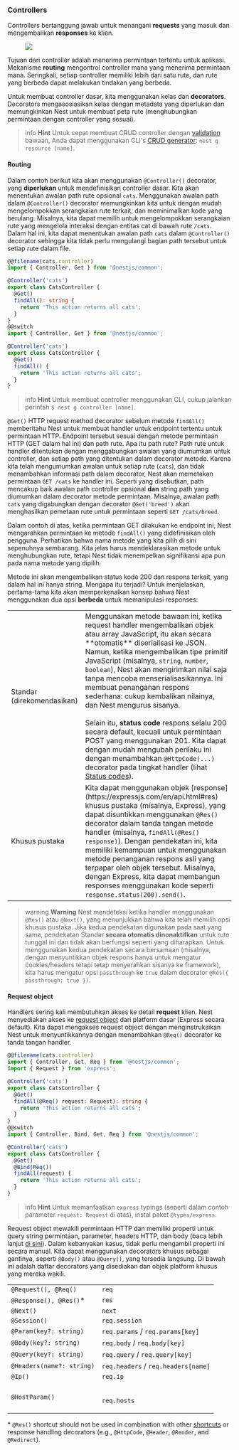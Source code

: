 ### Controllers

Controllers bertanggung jawab untuk menangani **requests** yang masuk dan mengembalikan **responses** ke klien.

<figure><img src="/assets/Controllers_1.png" /></figure>

Tujuan dari controller adalah menerima permintaan tertentu untuk aplikasi. Mekanisme **routing** mengontrol controller mana yang menerima permintaan mana. Seringkali, setiap controller memiliki lebih dari satu rute, dan rute yang berbeda dapat melakukan tindakan yang berbeda.

Untuk membuat controller dasar, kita menggunakan kelas dan **decorators**. Decorators mengasosiasikan kelas dengan metadata yang diperlukan dan memungkinkan Nest untuk membuat peta rute (menghubungkan permintaan dengan controller yang sesuai).

> info **Hint** Untuk cepat membuat CRUD controller dengan [validation](https://docs.nestjs.com/techniques/validation) bawaan, Anda dapat menggunakan CLI's [CRUD generator](https://docs.nestjs.com/recipes/crud-generator#crud-generator): `nest g resource [name]`.

#### Routing

Dalam contoh berikut kita akan menggunakan `@Controller()` decorator, yang **diperlukan** untuk mendefinisikan controller dasar. Kita akan menentukan awalan path rute opsional `cats`. Menggunakan awalan path dalam `@Controller()` decorator memungkinkan kita untuk dengan mudah mengelompokkan serangkaian rute terkait, dan meminimalkan kode yang berulang. Misalnya, kita dapat memilih untuk mengelompokkan serangkaian rute yang mengelola interaksi dengan entitas cat di bawah rute `/cats`. Dalam hal ini, kita dapat menentukan awalan path `cats` dalam `@Controller()` decorator sehingga kita tidak perlu mengulangi bagian path tersebut untuk setiap rute dalam file.

```typescript
@@filename(cats.controller)
import { Controller, Get } from '@nestjs/common';

@Controller('cats')
export class CatsController {
  @Get()
  findAll(): string {
    return 'This action returns all cats';
  }
}
@@switch
import { Controller, Get } from '@nestjs/common';

@Controller('cats')
export class CatsController {
  @Get()
  findAll() {
    return 'This action returns all cats';
  }
}
```

> info **Hint** Untuk membuat controller menggunakan CLI, cukup jalankan perintah `$ nest g controller [name]`.

`@Get()` HTTP request method decorator sebelum metode `findAll()` memberitahu Nest untuk membuat handler untuk endpoint tertentu untuk permintaan HTTP. Endpoint tersebut sesuai dengan metode permintaan HTTP (GET dalam hal ini) dan path rute. Apa itu path rute? Path rute untuk handler ditentukan dengan menggabungkan awalan yang diumumkan untuk controller, dan setiap path yang ditentukan dalam decorator metode. Karena kita telah mengumumkan awalan untuk setiap rute (`cats`), dan tidak menambahkan informasi path dalam decorator, Nest akan memetakan permintaan `GET /cats` ke handler ini. Seperti yang disebutkan, path mencakup baik awalan path controller opsional **dan** string path yang diumumkan dalam decorator metode permintaan. Misalnya, awalan path `cats` yang digabungkan dengan decorator `@Get('breed')` akan menghasilkan pemetaan rute untuk permintaan seperti `GET /cats/breed`.

Dalam contoh di atas, ketika permintaan GET dilakukan ke endpoint ini, Nest mengarahkan permintaan ke metode `findAll()` yang didefinisikan oleh pengguna. Perhatikan bahwa nama metode yang kita pilih di sini sepenuhnya sembarang. Kita jelas harus mendeklarasikan metode untuk menghubungkan rute, tetapi Nest tidak menempelkan signifikansi apa pun pada nama metode yang dipilih.

Metode ini akan mengembalikan status kode 200 dan respons terkait, yang dalam hal ini hanya string. Mengapa itu terjadi? Untuk menjelaskan, pertama-tama kita akan memperkenalkan konsep bahwa Nest menggunakan dua opsi **berbeda** untuk memanipulasi responses:

<table>
  <tr>
    <td>Standar (direkomendasikan)</td>
    <td>
      Menggunakan metode bawaan ini, ketika request handler mengembalikan objek atau array JavaScript, itu akan secara **otomatis** diserialisasi ke JSON. Namun, ketika mengembalikan tipe primitif JavaScript (misalnya, <code>string</code>, <code>number</code>, <code>boolean</code>), Nest akan mengirimkan nilai saja tanpa mencoba menserialisasikannya. Ini membuat penanganan respons sederhana: cukup kembalikan nilainya, dan Nest mengurus sisanya.
      <br />
      <br /> Selain itu, <strong>status code</strong> respons selalu 200 secara default, kecuali untuk permintaan POST yang menggunakan 201. Kita dapat dengan mudah mengubah perilaku ini dengan menambahkan <code>@HttpCode(...)</code>
      decorator pada tingkat handler (lihat <a href='controllers#status-code'>Status codes</a>).
    </td>
  </tr>
  <tr>
    <td>Khusus pustaka</td>
    <td>
      Kita dapat menggunakan objek [response](https://expressjs.com/en/api.html#res) khusus pustaka (misalnya, Express), yang dapat disuntikkan menggunakan <code>@Res()</code> decorator dalam tanda tangan metode handler (misalnya, <code>findAll(@Res() response)</code>). Dengan pendekatan ini, kita memiliki kemampuan untuk menggunakan metode penanganan respons asli yang terpapar oleh objek tersebut. Misalnya, dengan Express, kita dapat membangun responses menggunakan kode seperti <code>response.status(200).send()</code>.
    </td>
  </tr>
</table>

> warning **Warning** Nest mendeteksi ketika handler menggunakan `@Res()` atau `@Next()`, yang menunjukkan bahwa kita telah memilih opsi khusus pustaka. Jika kedua pendekatan digunakan pada saat yang sama, pendekatan Standar **secara otomatis dinonaktifkan** untuk rute tunggal ini dan tidak akan berfungsi seperti yang diharapkan. Untuk menggunakan kedua pendekatan secara bersamaan (misalnya, dengan menyuntikkan objek respons hanya untuk mengatur cookies/headers tetapi tetap menyerahkan sisanya ke framework), kita harus mengatur opsi `passthrough` ke `true` dalam decorator `@Res({ passthrough: true })`.

<app-banner-devtools></app-banner-devtools>

#### Request object

Handlers sering kali membutuhkan akses ke detail **request** klien. Nest menyediakan akses ke [request object](https://expressjs.com/en/api.html#req) dari platform dasar (Express secara default). Kita dapat mengakses request object dengan menginstruksikan Nest untuk menyuntikkannya dengan menambahkan `@Req()` decorator ke tanda tangan handler.

```typescript
@@filename(cats.controller)
import { Controller, Get, Req } from '@nestjs/common';
import { Request } from 'express';

@Controller('cats')
export class CatsController {
  @Get()
  findAll(@Req() request: Request): string {
    return 'This action returns all cats';
  }
}
@@switch
import { Controller, Bind, Get, Req } from '@nestjs/common';

@Controller('cats')
export class CatsController {
  @Get()
  @Bind(Req())
  findAll(request) {
    return 'This action returns all cats';
  }
}
```

> info **Hint** Untuk memanfaatkan `express` typings (seperti dalam contoh parameter `request: Request` di atas), instal paket `@types/express`.

Request object mewakili permintaan HTTP dan memiliki properti untuk query string permintaan, parameter, headers HTTP, dan body (baca lebih lanjut [di sini](https://expressjs.com/en/api.html#req)). Dalam kebanyakan kasus, tidak perlu mengambil properti ini secara manual. Kita dapat menggunakan decorators khusus sebagai gantinya, seperti `@Body()` atau `@Query()`, yang tersedia langsung. Di bawah ini adalah daftar decorators yang disediakan dan objek platform khusus yang mereka wakili.

<table>
  <tbody>
    <tr>
      <td><code>@Request(), @Req()</code></td>
      <td><code>req</code></td></tr>
    <tr>
      <td><code>@Response(), @Res()</code><span class="table-code-asterisk">*</span></td>
      <td><code>res</code></td>
    </tr>
    <tr>
      <td><code>@Next()</code></td>
      <td><code>next</code></td>
    </tr>
    <tr>
      <td><code>@Session()</code></td>
      <td><code>req.session</code></td>
    </tr>
    <tr>
      <td><code>@Param(key?: string)</code></td>
      <td><code>req.params</code> / <code>req.params[key]</code></td>
    </tr>
    <tr>
      <td><code>@Body(key?: string)</code></td>
      <td><code>req.body</code> / <code>req.body[key]</code></td>
    </tr>
    <tr>
      <td><code>@Query(key?: string)</code></td>
      <td><code>req.query</code> / <code>req.query[key]</code></td>
    </tr>
    <tr>
      <td><code>@Headers(name?: string)</code></td>
      <td><code>req.headers</code> / <code>req.headers[name]</code></td>
    </tr>
    <tr>
      <td><code>@Ip()</code></td>
      <td><code>req.ip</code></td>
    </tr>
    <tr>
      <td><code>@HostParam()</code></td>
      <td><code

>req.hosts</code></td>
    </tr>
  </tbody>
</table>
<p><span class="table-code-asterisk">*</span> <code>@Res()</code> shortcut should not be used in combination with other <a href="https://docs.nestjs.com/controllers#route-parameters">shortcuts</a> or response handling decorators (e.g., <code>@HttpCode</code>, <code>@Header</code>, <code>@Render</code>, and <code>@Redirect</code>).<p>
